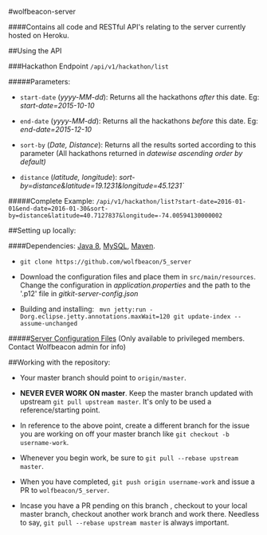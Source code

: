 #wolfbeacon-server

####Contains all code and RESTful API's relating to the server currently hosted on Heroku.

##Using the API

###Hackathon Endpoint
`/api/v1/hackathon/list`

#####Parameters:
* `start-date` (*yyyy-MM-dd*): Returns all the hackathons *after* this date. Eg: *start-date=2015-10-10*

* `end-date` (*yyyy-MM-dd*): Returns all the hackathons *before* this date. Eg: *end-date=2015-12-10*

* `sort-by` (*Date, Distance*): Returns all the results sorted according to this parameter (All hackathons returned in *datewise ascending order by default)*

 * `distance` (*latitude, longitude*): *sort-by=distance&latitude=19.1231&longitude=45.1231`*

#####Complete Example: `/api/v1/hackathon/list?start-date=2016-01-01&end-date=2016-01-30&sort-by=distance&latitude=40.7127837&longitude=-74.00594130000002`


##Setting up locally:

####Dependencies: [Java 8](https://www.java.com/en/download/), [MySQL](http://dev.mysql.com/doc/refman/5.7/en/installing.html), [Maven](https://maven.apache.org/download.cgi).

* `git clone https://github.com/wolfbeacon/5_server`
* Download the configuration files and place them in `src/main/resources`. Change the configuration in *application.properties* and the path to the '.p12' file in *gitkit-server-config.json*

* Building and installing: `
mvn jetty:run -Dorg.eclipse.jetty.annotations.maxWait=120
git update-index --assume-unchanged`


#####[Server Configuration Files](https://www.dropbox.com/s/hlr83gg9nn0t78b/wolfbeacon_5_server_config_files_priviliged.tar.gz?dl=0) (Only available to privileged members. Contact Wolfbeacon admin for info)


##Working with the repository:
* Your master branch should point to `origin/master`. 

* **NEVER EVER WORK ON master**. Keep the master branch updated with upstream `git pull upstream master`. It's only to be used a reference/starting point.

* In reference to the above point, create a different branch for the issue you are working on off your master branch like `git checkout -b username-work`.

* Whenever you begin work, be sure to `git pull --rebase upstream master`. 

* When you have completed, `git push origin username-work` and issue a PR to `wolfbeacon/5_server`. 

* Incase you have a PR pending on this branch , checkout to your local master branch, checkout another work branch and work there. Needless to say, `git pull --rebase upstream master` is always important.

